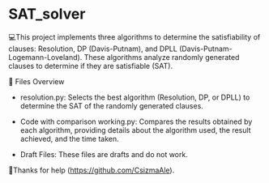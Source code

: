 # SAT_solver
💻This project implements three algorithms to determine the satisfiability of clauses: Resolution, DP (Davis-Putnam), and DPLL (Davis-Putnam-Logemann-Loveland). These algorithms analyze randomly generated clauses to determine if they are satisfiable (SAT).  

📄 Files Overview
- resolution.py: Selects the best algorithm (Resolution, DP, or DPLL) to determine the SAT of the randomly generated clauses.  

- Code with comparison working.py: Compares the results obtained by each algorithm, providing details about the algorithm used, the result achieved, and the time taken.  

- Draft Files: These files are drafts and do not work.  

🙏Thanks for help (https://github.com/CsizmaAle).
